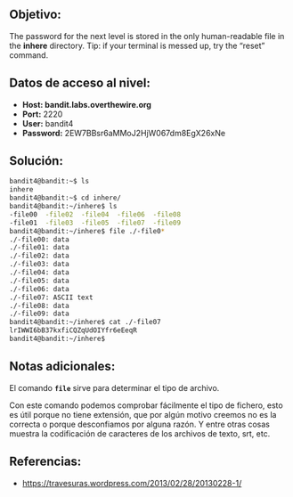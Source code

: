 ## Objetivo:
The password for the next level is stored in the only human-readable file in the **inhere** directory. Tip: if your terminal is messed up, try the “reset” command.

## Datos de acceso al nivel:
- **Host: bandit.labs.overthewire.org** 
- **Port:** 2220
- **User:** bandit4 
- **Password:** 2EW7BBsr6aMMoJ2HjW067dm8EgX26xNe

## Solución:

```bash
bandit4@bandit:~$ ls
inhere
bandit4@bandit:~$ cd inhere/
bandit4@bandit:~/inhere$ ls
-file00  -file02  -file04  -file06  -file08
-file01  -file03  -file05  -file07  -file09
bandit4@bandit:~/inhere$ file ./-file0*
./-file00: data
./-file01: data
./-file02: data
./-file03: data
./-file04: data
./-file05: data
./-file06: data
./-file07: ASCII text
./-file08: data
./-file09: data
bandit4@bandit:~/inhere$ cat ./-file07
lrIWWI6bB37kxfiCQZqUdOIYfr6eEeqR
bandit4@bandit:~/inhere$
```

## Notas adicionales:
El comando **``file``** sirve para determinar el tipo de archivo.

Con este comando podemos comprobar fácilmente el tipo de fichero, esto es útil porque no tiene extensión, que por algún motivo creemos no es la correcta o porque desconfiamos por alguna razón. Y entre otras cosas muestra la codificación de caracteres de los archivos de texto, srt, etc.

## Referencias:
- https://travesuras.wordpress.com/2013/02/28/20130228-1/


